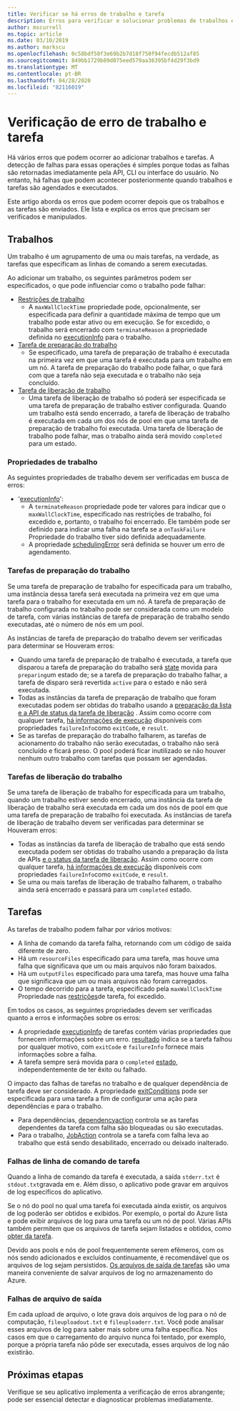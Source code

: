 ```yaml
---
title: Verificar se há erros de trabalho e tarefa
description: Erros para verificar e solucionar problemas de trabalhos e tarefas
author: mscurrell
ms.topic: article
ms.date: 03/10/2019
ms.author: markscu
ms.openlocfilehash: 0c58bdf50f3e69b2b7d18f750f94fecdb512af85
ms.sourcegitcommit: 849bb1729b89d075eed579aa36395bf4d29f3bd9
ms.translationtype: MT
ms.contentlocale: pt-BR
ms.lasthandoff: 04/28/2020
ms.locfileid: "82116019"
---
```

# <a name="job-and-task-error-checking"></a>Verificação de erro de trabalho e tarefa

Há vários erros que podem ocorrer ao adicionar trabalhos e tarefas. A detecção de falhas para essas operações é simples porque todas as falhas são retornadas imediatamente pela API, CLI ou interface do usuário.  No entanto, há falhas que podem acontecer posteriormente quando trabalhos e tarefas são agendados e executados.

Este artigo aborda os erros que podem ocorrer depois que os trabalhos e as tarefas são enviados. Ele lista e explica os erros que precisam ser verificados e manipulados.

## <a name="jobs"></a>Trabalhos

Um trabalho é um agrupamento de uma ou mais tarefas, na verdade, as tarefas que especificam as linhas de comando a serem executadas.

Ao adicionar um trabalho, os seguintes parâmetros podem ser especificados, o que pode influenciar como o trabalho pode falhar:

- [Restrições de trabalho](https://docs.microsoft.com/rest/api/batchservice/job/add#jobconstraints)
  - A `maxWallClockTime` propriedade pode, opcionalmente, ser especificada para definir a quantidade máxima de tempo que um trabalho pode estar ativo ou em execução. Se for excedido, o trabalho será encerrado com `terminateReason` a propriedade definida no [executionInfo](https://docs.microsoft.com/rest/api/batchservice/job/get#cloudjob) para o trabalho.
- [Tarefa de preparação do trabalho](https://docs.microsoft.com/rest/api/batchservice/job/add#jobpreparationtask)
  - Se especificado, uma tarefa de preparação de trabalho é executada na primeira vez em que uma tarefa é executada para um trabalho em um nó. A tarefa de preparação do trabalho pode falhar, o que fará com que a tarefa não seja executada e o trabalho não seja concluído.
- [Tarefa de liberação de trabalho](https://docs.microsoft.com/rest/api/batchservice/job/add#jobreleasetask)
  - Uma tarefa de liberação de trabalho só poderá ser especificada se uma tarefa de preparação de trabalho estiver configurada. Quando um trabalho está sendo encerrado, a tarefa de liberação de trabalho é executada em cada um dos nós de pool em que uma tarefa de preparação de trabalho foi executada. Uma tarefa de liberação de trabalho pode falhar, mas o trabalho ainda será movido `completed` para um estado.

### <a name="job-properties"></a>Propriedades de trabalho

As seguintes propriedades de trabalho devem ser verificadas em busca de erros:

- '[executionInfo](https://docs.microsoft.com/rest/api/batchservice/job/get#jobexecutioninformation)':
  - A `terminateReason` propriedade pode ter valores para indicar que o `maxWallClockTime`, especificado nas restrições de trabalho, foi excedido e, portanto, o trabalho foi encerrado. Ele também pode ser definido para indicar uma falha na tarefa se a `onTaskFailure` Propriedade do trabalho tiver sido definida adequadamente.
  - A propriedade [schedulingError](https://docs.microsoft.com/rest/api/batchservice/job/get#jobschedulingerror) será definida se houver um erro de agendamento.
 
### <a name="job-preparation-tasks"></a>Tarefas de preparação do trabalho

Se uma tarefa de preparação de trabalho for especificada para um trabalho, uma instância dessa tarefa será executada na primeira vez em que uma tarefa para o trabalho for executada em um nó. A tarefa de preparação de trabalho configurada no trabalho pode ser considerada como um modelo de tarefa, com várias instâncias de tarefa de preparação de trabalho sendo executadas, até o número de nós em um pool.

As instâncias de tarefa de preparação do trabalho devem ser verificadas para determinar se Houveram erros:
- Quando uma tarefa de preparação de trabalho é executada, a tarefa que disparou a tarefa de preparação do trabalho será [state](https://docs.microsoft.com/rest/api/batchservice/task/get#taskstate) movida para `preparing`um estado de; se a tarefa de preparação do trabalho falhar, a tarefa de disparo será revertida `active` para o estado e não será executada.  
- Todas as instâncias da tarefa de preparação de trabalho que foram executadas podem ser obtidas do trabalho usando a [preparação da lista e a API de status da tarefa de liberação](https://docs.microsoft.com/rest/api/batchservice/job/listpreparationandreleasetaskstatus) . Assim como ocorre com qualquer tarefa, [há informações de execução](https://docs.microsoft.com/rest/api/batchservice/job/listpreparationandreleasetaskstatus#jobpreparationandreleasetaskexecutioninformation) disponíveis com propriedades `failureInfo`como `exitCode`, e `result`.
- Se as tarefas de preparação do trabalho falharem, as tarefas de acionamento do trabalho não serão executadas, o trabalho não será concluído e ficará preso. O pool poderá ficar inutilizado se não houver nenhum outro trabalho com tarefas que possam ser agendadas.

### <a name="job-release-tasks"></a>Tarefas de liberação do trabalho

Se uma tarefa de liberação de trabalho for especificada para um trabalho, quando um trabalho estiver sendo encerrado, uma instância da tarefa de liberação de trabalho será executada em cada um dos nós de pool em que uma tarefa de preparação de trabalho foi executada.  As instâncias de tarefa de liberação de trabalho devem ser verificadas para determinar se Houveram erros:
- Todas as instâncias da tarefa de liberação de trabalho que está sendo executada podem ser obtidas do trabalho usando a preparação da lista de APIs [e o status da tarefa de liberação](https://docs.microsoft.com/rest/api/batchservice/job/listpreparationandreleasetaskstatus). Assim como ocorre com qualquer tarefa, [há informações de execução](https://docs.microsoft.com/rest/api/batchservice/job/listpreparationandreleasetaskstatus#jobpreparationandreleasetaskexecutioninformation) disponíveis com propriedades `failureInfo`como `exitCode`, e `result`.
- Se uma ou mais tarefas de liberação de trabalho falharem, o trabalho ainda será encerrado e passará para um `completed` estado.

## <a name="tasks"></a>Tarefas

As tarefas de trabalho podem falhar por vários motivos:

- A linha de comando da tarefa falha, retornando com um código de saída diferente de zero.
- Há um `resourceFiles` especificado para uma tarefa, mas houve uma falha que significava que um ou mais arquivos não foram baixados.
- Há um `outputFiles` especificado para uma tarefa, mas houve uma falha que significava que um ou mais arquivos não foram carregados.
- O tempo decorrido para a tarefa, especificado pela `maxWallClockTime` Propriedade nas [restrições](https://docs.microsoft.com/rest/api/batchservice/task/add#taskconstraints)de tarefa, foi excedido.

Em todos os casos, as seguintes propriedades devem ser verificadas quanto a erros e informações sobre os erros:
- A propriedade [executionInfo](https://docs.microsoft.com/rest/api/batchservice/task/get#taskexecutioninformation) de tarefas contém várias propriedades que fornecem informações sobre um erro. [resultado](https://docs.microsoft.com/rest/api/batchservice/task/get#taskexecutionresult) indica se a tarefa falhou por qualquer motivo, com `exitCode` e `failureInfo` fornece mais informações sobre a falha.
- A tarefa sempre será movida para o `completed` [estado](https://docs.microsoft.com/rest/api/batchservice/task/get#taskstate), independentemente de ter êxito ou falhado.

O impacto das falhas de tarefas no trabalho e de qualquer dependência de tarefa deve ser considerado.  A propriedade [exitConditions](https://docs.microsoft.com/rest/api/batchservice/task/add#exitconditions) pode ser especificada para uma tarefa a fim de configurar uma ação para dependências e para o trabalho.
- Para dependências, [dependencyaction](https://docs.microsoft.com/rest/api/batchservice/task/add#dependencyaction) controla se as tarefas dependentes da tarefa com falha são bloqueadas ou são executadas.
- Para o trabalho, [JobAction](https://docs.microsoft.com/rest/api/batchservice/task/add#jobaction) controla se a tarefa com falha leva ao trabalho que está sendo desabilitado, encerrado ou deixado inalterado.

### <a name="task-command-line-failures"></a>Falhas de linha de comando de tarefa

Quando a linha de comando da tarefa é executada, a saída `stderr.txt` é `stdout.txt`gravada em e. Além disso, o aplicativo pode gravar em arquivos de log específicos do aplicativo.

Se o nó do pool no qual uma tarefa foi executada ainda existir, os arquivos de log poderão ser obtidos e exibidos. Por exemplo, o portal do Azure lista e pode exibir arquivos de log para uma tarefa ou um nó de pool. Várias APIs também permitem que os arquivos de tarefa sejam listados e obtidos, como [obter da tarefa](https://docs.microsoft.com/rest/api/batchservice/file/getfromtask).

Devido aos pools e nós de pool frequentemente serem efêmeros, com os nós sendo adicionados e excluídos continuamente, é recomendável que os arquivos de log sejam persistidos. [Os arquivos de saída de tarefas](https://docs.microsoft.com/azure/batch/batch-task-output-files) são uma maneira conveniente de salvar arquivos de log no armazenamento do Azure.

### <a name="output-file-failures"></a>Falhas de arquivo de saída
Em cada upload de arquivo, o lote grava dois arquivos de log para o nó de computação, `fileuploadout.txt` e `fileuploaderr.txt`. Você pode analisar esses arquivos de log para saber mais sobre uma falha específica. Nos casos em que o carregamento do arquivo nunca foi tentado, por exemplo, porque a própria tarefa não pôde ser executada, esses arquivos de log não existirão.  

## <a name="next-steps"></a>Próximas etapas

Verifique se seu aplicativo implementa a verificação de erros abrangente; pode ser essencial detectar e diagnosticar problemas imediatamente.
